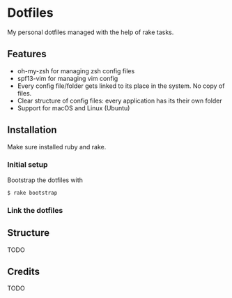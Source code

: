 # Dotfiles

My personal dotfiles managed with the help of rake tasks.


## Features

  * oh-my-zsh for managing zsh config files
  * spf13-vim for managing vim config
  * Every config file/folder gets linked to its place in the system. No copy of files.
  * Clear structure of config files: every application has its their own folder
  * Support for macOS and Linux (Ubuntu)


## Installation

Make sure installed ruby and rake.

### Initial setup

Bootstrap the dotfiles with

    $ rake bootstrap

### Link the dotfiles 


## Structure

TODO


## Credits

TODO

